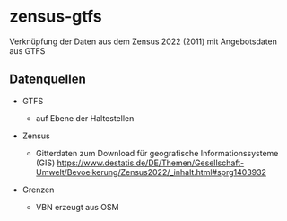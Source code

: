 # zensus-gtfs
Verknüpfung der Daten aus dem Zensus 2022 (2011) mit Angebotsdaten aus GTFS

## Datenquellen
- GTFS
    - auf Ebene der Haltestellen

- Zensus
    - Gitterdaten zum Download für geografische Informationssysteme (GIS) https://www.destatis.de/DE/Themen/Gesellschaft-Umwelt/Bevoelkerung/Zensus2022/_inhalt.html#sprg1403932
    
- Grenzen
    - VBN erzeugt aus OSM